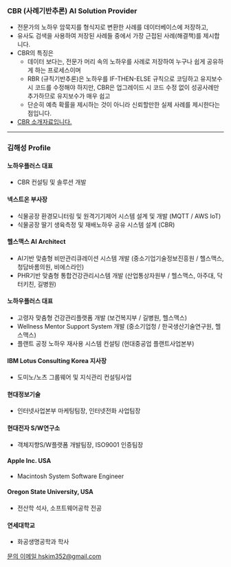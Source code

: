 ### CBR (사례기반추론) AI Solution Provider
- 전문가의 노하우 암묵지를 형식지로 변환한 사례를 데이터베이스에 저장하고,
- 유사도 검색을 사용하여 저장된 사례들 중에서 가장 근접된 사례(해결책)를 제시합니다.
- CBR의 특징은
  - 데이터 보다는, 전문가 머리 속의 노하우를 사례로 저장하여 누구나 쉽게 공유하게 하는 프로세스이며
  - RBR (규칙기반추론)은 노하우를 IF-THEN-ELSE 규칙으로 코딩하고 유지보수 시 코드를 수정해야 하지만, CBR은 업그레이드 시 코드 수정 없이 성공사례만 추가하므로 유지보수가 매우 쉽고
  - 단순히 예측 확률을 제시하는 것이 아니라 신뢰할만한 실제 사례를 제시한다는 점입니다.
- [CBR 소개자료입니다.](/cbr-intro-v5.2.pdf)
---
### 김해성 Profile
#### 노하우플러스 대표
- CBR 컨설팅 및 솔루션 개발
#### 넥스트온 부사장
- 식물공장 환경모니터링 및 원격기기제어 시스템 설계 및 개발 (MQTT / AWS IoT)
- 식물공장 딸기 생육측정 및 재배노하우 공유 시스템 설계 (CBR)
#### 헬스맥스 AI Architect
- AI기반 맞춤형 비만관리큐레이션 시스템 개발 (중소기업기술정보진흥원 / 헬스맥스, 청담바롬의원, 비에스라인)
- PHR기반 맞춤형 통합건강관리시스템 개발 (산업통상자원부 / 헬스맥스, 아주대, 닥터키친, 길병원)
#### 노하우플러스 대표
- 고령자 맞춤형 건강관리플랫폼 개발 (보건복지부 / 길병원, 헬스맥스)
- Wellness Mentor Support System 개발 (중소기업청 / 한국생산기술연구원, 헬스맥스)
- 플랜트 공정 노하우 재사용 시스템 컨설팅 (현대중공업 플랜트사업본부)
#### IBM Lotus Consulting Korea 지사장
- 도미노/노츠 그룹웨어 및 지식관리 컨설팅사업
#### 현대정보기술
- 인터넷사업본부 마케팅팀장, 인터넷전화 사업팀장
#### 현대전자 S/W연구소
- 객체지향S/W플랫폼 개발팀장, ISO9001 인증팀장
#### Apple Inc. USA
- Macintosh System Software Engineer
#### Oregon State University, USA
- 전산학 석사, 소프트웨어공학 전공
#### 연세대학교
- 화공생명공학과 학사

[문의 이메일 hskim352@gmail.com](mailto:hskim352@gmail.com)
